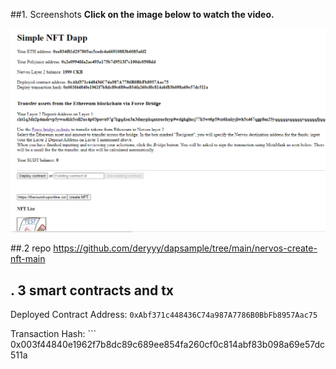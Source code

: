 ##1. Screenshots
**Click on the image below to watch the video.** 

[![preview](https://raw.githubusercontent.com/deryyy/gitcoin/e5e5411ffea93fbf7ed2c7607d1d1d450a6feaef/TAS%207/TAS%207.png)](https://youtu.be/pP54flATFWg) 



##.2 repo
https://github.com/deryyy/dapsample/tree/main/nervos-create-nft-main


## . 3 smart contracts and tx

Deployed Contract Address: ``` 0xAbf371c448436C74a987A7786B0BbFb8957Aac75 ``` 

Transaction Hash: ``` 0x003f44840e1962f7b8dc89c689ee854fa260cf0c814abf83b098a69e57dc511a
```
